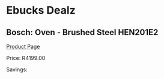 
# Ebucks Dealz
## Bosch: Oven - Brushed Steel HEN201E2
[Product Page](https://www.ebucks.com/web/shop/productSelected.do?prodId=894852457&catId=704989856)

Price: R4199.00

Savings: 


	
